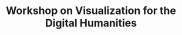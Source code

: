 ---
dateStart: 2012-01-19
dateEnd: 2012-01-19
title: "Workshop on Visualization for the Digital Humanities"
venue: "Meertens Institute"
organizer: Andrea Scharnhorst
credit:
city: Amsterdam
state:
country: The Netherlands
pdfLink:
venueImages:
---